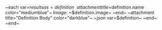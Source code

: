 ~each var=$results as=definition~
~attachment title=$definition.name color="mediumblue"~
_Image:_ ~$definition.image~
~end~
~attachment title="Definition Body" color="darkblue"~
~json var=$definition~
~end~
~end~
